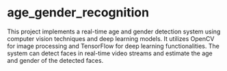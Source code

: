 # age_gender_recognition
This project implements a real-time age and gender detection system using computer vision techniques and deep learning models. It utilizes OpenCV for image processing and TensorFlow for deep learning functionalities. The system can detect faces in real-time video streams and estimate the age and gender of the detected faces.
